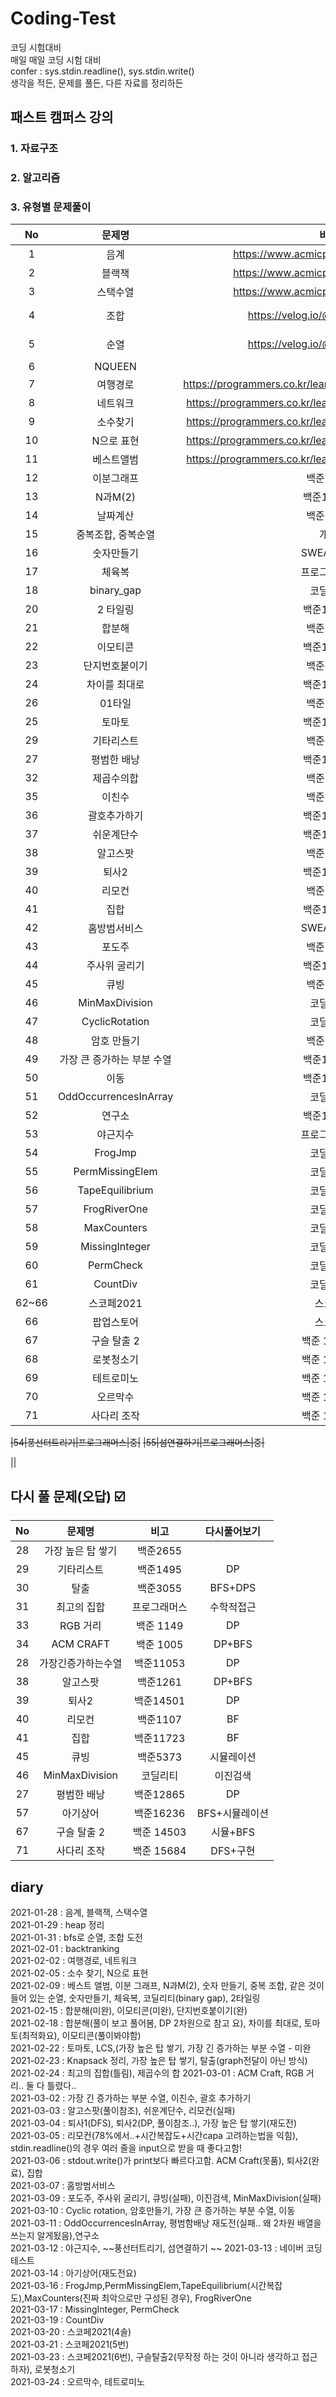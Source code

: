 # Coding-Test  
코딩 시험대비  
매일 매일 코딩 시험 대비  
confer : sys.stdin.readline(), sys.stdin.write()   
생각을 적든, 문제를 풀든, 다른 자료를 정리하든  

## 패스트 캠퍼스 강의  
### 1. 자료구조  
### 2. 알고리즘  
### 3. 유형별 문제풀이  
|No|문제명|비고|다시풀어보기|
|:---:|:---:|:---:|:---:|
|1|음계|https://www.acmicpc.net/problem/2920||
|2|블랙잭|https://www.acmicpc.net/problem/2798||
|3|스택수열|https://www.acmicpc.net/problem/1874|다시|
|4|조합|https://velog.io/@jiffydev/algo-52|https://github.com/Chuck2Win/Coding-Test/blob/master/DFS%2CBFS.ipynb||
|5|순열|https://velog.io/@jiffydev/algo-52|https://github.com/Chuck2Win/Coding-Test/blob/master/DFS%2CBFS.ipynb||
|6|NQUEEN||BackTracking|
|7|여행경로|https://programmers.co.kr/learn/courses/30/lessons/43164#|DFS or Back Tracking-풀이봐야함..|
|8|네트워크|https://programmers.co.kr/learn/courses/30/lessons/43162||
|9|소수찾기|https://programmers.co.kr/learn/courses/30/lessons/42839||
|10|N으로 표현|https://programmers.co.kr/learn/courses/30/lessons/42895|X||
|11|베스트앨범|https://programmers.co.kr/learn/courses/30/lessons/42579||HASH|
|12|이분그래프|백준1707|시간초과...|graph, if|
|13|N과M(2)|백준15650||dfs_조합|
|14|날짜계산|백준1476|bruteforce||
|15|중복조합, 중복순열|개인|||
|16|숫자만들기|SWEA4008|같은 것이 들어있는 순열||
|17|체육복|프로그래머스|greedy||
|18|binary_gap|코딜리티|완전탐색||
|20|2 타일링|백준11726|DP|나는 수학적으로 접근했음, 다른 사람 풀이를 토대로 DP접근법을 배움|
|21|합분해|백준2225|DFS|✡|
|22|이모티콘|백준14226|DFS|미완|
|23|단지번호붙이기|백준2667|BFS|BFS 확장 버전 - 참조할 것|
|24|차이를 최대로|백준10819|BF||
|26|01타일|백준1904|DP||
|25|토마토|백준10819|BFS|copy의 시간복잡도 O(N), 이 문제를 통해 bfs 살짝 맛봄, 좌표 이동 행 열로 나는 한다|
|29|기타리스트|백준1495|DP|one hot coding 느낌|
|27|평범한 배낭|백준12865|DP|DP의 기본|
|32|제곱수의합|백준1699|DP||
|35|이친수|백준2193|DP||
|36|괄호추가하기|백준16637|BruteForce,DFS||
|37|쉬운계단수|백준10844|DP||
|38|알고스팟|백준1261|DP+BFS||
|39|퇴사2|백준14501|DP|퇴사 또 못함..|
|40|리모컨|백준1107|BF|시간복잡도, 시간Capa 고려법!|  
|41|집합|백준11723|BF|sys.stdout.write(), 개행문자고려법|  
|42|홈방범서비스|SWEA2117|BFS||  
|43|포도주|백준2156|DP||  
|44|주사위 굴리기|백준14499|시뮬레이션|첫 시뮬레이션 ㅎㅎ 구현만 하면 될듯|  
|45|큐빙|백준5373|시뮬레이션|이거.. 극혐.. 재도전..|  
|46|MinMaxDivision|코딜리티|이진검색|DFS로 해서 시간초과|  
|47|CyclicRotation|코딜리티|array||  
|48|암호 만들기|백준1759|BF||   
|49|가장 큰 증가하는 부분 수열|백준11055|DP|가장 긴 증가하는 부분 수열의 변형|   
|50|이동|백준11048|BFS를 가장한 DP문제||      
|51|OddOccurrencesInArray|코딜리티|배열+Dict||       
|52|연구소|백준14502|DFS+BFS||      
|53|야근지수|프로그래머스|heap||     
|54|FrogJmp|코딜리티|array||         
|55|PermMissingElem|코딜리티|array||        
|56|TapeEquilibrium|코딜리티|array||        
|57|FrogRiverOne|코딜리티|array||        
|58|MaxCounters|코딜리티|array|max의 시간복잡도 O(N), 진짜 최악의경우|  
|59|MissingInteger|코딜리티|array||  
|60|PermCheck|코딜리티|array||  
|61|CountDiv|코딜리티|PrefixSums||    
|62~66|스코페2021|스코페|DP,BFS,구현||    
|66|팝업스토어|스코페|DP||  
|67|구슬 탈출 2|백준 13460|시뮬+BFS|접근 잘못하니 노답이네.. 30분/30분/30분|  
|68|로봇청소기|백준 14503|시뮬||  
|69|테트로미노|백준 14500|시뮬+BruteForce||  
|70|오르막수|백준 11057|DP||  
|71|사다리 조작|백준 15684|DFS+구현|구현을 어떤 자료형으로?|  




~~|54|풍선터트리기|프로그래머스|중|~~
~~|55|섬연결하기|프로그래머스|중|~~   




||




## 다시 풀 문제(오답) ☑️
|No|문제명|비고|다시풀어보기|
|:---:|:---:|:---:|:---:|
|28|가장 높은 탑 쌓기|백준2655||도전|
|29|기타리스트|백준1495|DP|one hot coding 느낌|
|30|탈출|백준3055|BFS+DPS||
|31|최고의 집합|프로그래머스|수학적접근||
|33|RGB 거리|백준 1149|DP||
|34|ACM CRAFT|백준 1005|DP+BFS||
|28|가장긴증가하는수열|백준11053|DP|틀림|
|38|알고스팟|백준1261|DP+BFS|풀이참조|
|39|퇴사2|백준14501|DP|퇴사 또 못함..|
|40|리모컨|백준1107|BF|BF의 끝판왕인듯|  
|41|집합|백준11723|BF|set이 무겁다고 함.|  
|45|큐빙|백준5373|시뮬레이션|이거.. 극혐.. 재도전..|  
|46|MinMaxDivision|코딜리티|이진검색|DFS로 해서 시간초과|  
|27|평범한 배낭|백준12865|DP|왜 2차원 배열을 쓰는지 알게됨.|  
|57|아기상어|백준16236|BFS+시뮬레이션|문제 3번 읽자|  
|67|구슬 탈출 2|백준 14503|시뮬+BFS|접근 잘못하니 노답이네.. 30분/30분/30분|  
|71|사다리 조작|백준 15684|DFS+구현|구현을 어떤 자료형으로?|  
## diary  

2021-01-28 : 음계, 블랙잭, 스택수열  
2021-01-29 : heap 정리  
2021-01-31 : bfs로 순열, 조합 도전  
2021-02-01 : backtranking  
2021-02-02 : 여행경로, 네트워크  
2021-02-05 : 소수 찾기, N으로 표현  
2021-02-09 : 베스트 앨범, 이분 그래프, N과M(2), 숫자 만들기, 중복 조합, 같은 것이 들어 있는 순열, 숫자만들기, 체육복, 코딜리티(binary gap), 2타일링  
2021-02-15 : 합분해(미완), 이모티콘(미완), 단지번호붙이기(완)  
2021-02-18 : 합분해(풀이 보고 풀어봄, DP 2차원으로 참고 요), 차이를 최대로, 토마토(최적화요), 이모티콘(풀이봐야함)  
2021-02-22 : 토마토, LCS,(가장 높은 탑 쌓기, 가장 긴 증가하는 부분 수열 - 미완  
2021-02-23 : Knapsack 정리, 가장 높은 탑 쌓기, 탈출(graph전달이 아닌 방식)
2021-02-24 : 최고의 집합(틀림), 제곱수의 합
2021-03-01 : ACM Craft, RGB 거리.. 둘 다 틀렸다..  
2021-03-02 : 가장 긴 증가하는 부분 수열, 이친수, 괄호 추가하기  
2021-03-03 : 알고스팟(풀이참조), 쉬운계단수, 리모컨(실패)   
2021-03-04 : 퇴사1(DFS), 퇴사2(DP, 풀이참조..), 가장 높은 탑 쌓기(재도전)  
2021-03-05 : 리모컨(78%에서..+시간복잡도+시간capa 고려하는법을 익힘), stdin.readline()의 경우 여러 줄을 input으로 받을 때 좋다고함!  
2021-03-06 : stdout.write()가 print보다 빠르다고함. ACM Craft(못품), 퇴사2(완료), 집합  
2021-03-07 : 홈방범서비스  
2021-03-09 : 포도주, 주사위 굴리기, 큐빙(실패), 이진검색, MinMaxDivision(실패)     
2021-03-10 : Cyclic rotation, 암호만들기, 가장 큰 증가하는 부분 수열, 이동  
2021-03-11 : OddOccurrencesInArray, 평범함배낭 재도전(실패.. 왜 2차원 배열을 쓰는지 알게됬음),연구소  
2021-03-12 : 야근지수, ~~풍선터트리기, 섬연결하기  ~~
2021-03-13 : 네이버 코딩테스트  
2021-03-14 : 아기상어(재도전요)  
2021-03-16 : FrogJmp,PermMissingElem,TapeEquilibrium(시간복잡도),MaxCounters(진짜 최악으로만 구성된 경우), FrogRiverOne  
2021-03-17 : MissingInteger, PermCheck  
2021-03-19 : CountDiv  
2021-03-20 : 스코페2021(4솔)    
2021-03-21 : 스코페2021(5번)  
2021-03-23 : 스코페2021(6번), 구슬탈출2(무작정 하는 것이 아니라 생각하고 접근하자), 로봇청소기  
2021-03-24 : 오르막수, 테트로미노  





